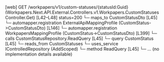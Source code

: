 [web] GET /workpapers/v1/custom-statuses/{statusId:Guid}  (Workpapers.Next.API.External.Controllers.v1.Workpapers.CustomStatusesController.Get)  [L42–L48] status=200
  └─ maps_to CustomStatusDto [L45]
    └─ automapper.registration ExternalApiMappingProfile (CustomStatus->CustomStatusDto) [L146]
    └─ automapper.registration WorkpapersMappingProfile (CustomStatus->CustomStatusDto) [L399]
  └─ calls CustomStatusRepository.ReadQuery [L45]
  └─ query CustomStatus [L45]
    └─ reads_from CustomStatuses
  └─ uses_service IControlledRepository<CustomStatus> (AddScoped)
    └─ method ReadQuery [L45]
      └─ ... (no implementation details available)

